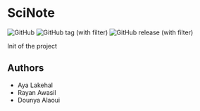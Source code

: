 # SciNote

![GitHub](https://img.shields.io/github/license/dounyaa/SciNote)
![GitHub tag (with filter)](https://img.shields.io/github/v/tag/dounyaa/SciNote)
![GitHub release (with filter)](https://img.shields.io/github/v/release/dounyaa/SciNotes)

Init of the project

## Authors

- Aya Lakehal
- Rayan Awasil
- Dounya Alaoui